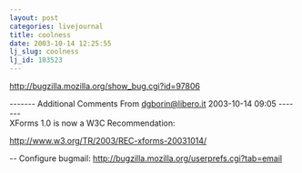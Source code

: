 ```yaml
---
layout: post
categories: livejournal
title: coolness
date: 2003-10-14 12:25:55
lj_slug: coolness
lj_id: 103523
---
```

http://bugzilla.mozilla.org/show_bug.cgi?id=97806



\------- Additional Comments From dgborin@libero.it 2003-10-14 09:05 -------  
XForms 1.0 is now a W3C Recommendation:  



http://www.w3.org/TR/2003/REC-xforms-20031014/



\-- Configure bugmail: http://bugzilla.mozilla.org/userprefs.cgi?tab=email
